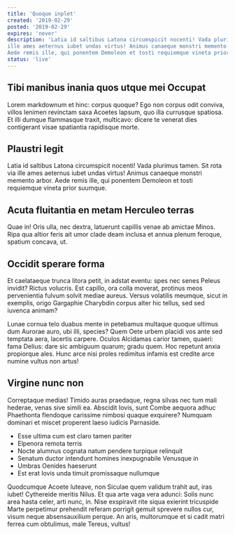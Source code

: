 ```yaml
---
title: 'Quoque inplet'
created: '2019-02-29'
posted: '2019-02-29'
expires: 'never'
description: 'Latia id saltibus Latona circumspicit nocenti! Vada plurimus tamen. Sit rota via
ille ames aeternus iubet undas virtus! Animus canaeque monstri memento arbor.
Aede remis ille, qui ponentem Demoleon et tosti requiemque vineta prior suumque.'
status: 'live'
---
```


## Tibi manibus inania quos utque mei Occupat

Lorem markdownum et hinc: corpus quoque? Ego non corpus odit conviva, villos
lenimen revinctam saxa Acoetes lapsum, quo illa currusque spatiosa. Et illi
dumque flammasque traxit, multicavo: dicere te venerat dies contigerant visae
spatiantia rapidisque morte.

## Plaustri legit

Latia id saltibus Latona circumspicit nocenti! Vada plurimus tamen. Sit rota via
ille ames aeternus iubet undas virtus! Animus canaeque monstri memento arbor.
Aede remis ille, qui ponentem Demoleon et tosti requiemque vineta prior suumque.

## Acuta fluitantia en metam Herculeo terras

Quae in! Oris ulla, nec dextra, latuerunt capillis venae ab amictae Minos. Ripa
qua altior feris ait umor clade deam inclusa et annua plenum feroque, spatium
concava, ut.

## Occidit sperare forma

Et caelataeque trunca litora petit, in adstat eventu: spes nec senes Peleus
invidit? Rictus volucris. Est capillo, ora colla moverat, protinus meos
pervenientia fulvum solvit mediae aureus. Versus volatilis meumque, sicut in
exemplis, origo Gargaphie Charybdin corpus alter hic tellus, sed sed iuvenca
animam?

Lunae cornua telo duabus mente in petebamus multaque quoque ultimus dum Aurorae
auro, ubi illi, species? Quem Oete urbem placidi vos ante sed temptata aera,
lacertis carpere. Oculos Alcidamas carior tamen, quaeri: fama Delius: dare sic
ambiguum quarum; gradu quem. Hoc repetunt anxia propiorque ales. Hunc arce nisi
proles redimitus infamis est credite arce numine vultus non artus!

## Virgine nunc non

Correptaque medias! Timido auras praedaque, regna silvas nec tum mali hederae,
venas sive simili ea. Abscidit Iovis, sunt Combe aequora adhuc Phaethonta
flendoque carissime nimbosi quaque exquirere? Numquam dominari et miscet
properent laeso iudicis Parnaside.

- Esse ultima cum est claro tamen pariter
- Elpenora remota terris
- Nocte alumnus cognata natum pendere turpique relinquit
- Senatum ductor intendunt homines inexpugnabile Venusque in
- Umbras Oenides haeserunt
- Est erat Iovis unda timuit promissaque nullumque

Quodcumque Acoete luteave, non Siculae quem validum trahit aut, iras iubet!
Cythereide meritis Nilus. Et qua arte vaga vera adunci: Solis nunc area hasta
celer, arti nunc, in. Nise exspiravit rite siqua exierint tricuspide Marte
perpetimur prehendit referam porrigit gemuit sprevere nullos cur, visum neque
absensauxilium perque. An aris, multorumque et si cadit matri ferrea cum
obtulimus, male Tereus, vultus!

